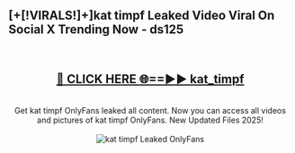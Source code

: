 <h2>[+[!VIRALS!]+]kat timpf Leaked Video Viral On Social X Trending Now - ds125</h2>
<br>
<div align="center">
<h2><a href="https://libra.edu.pl?kat_timpf" rel="nofollow">🔴 CLICK HERE 🌐==►► kat_timpf</a></h2>
<br>
Get kat timpf OnlyFans leaked all content. Now you can access all videos and pictures of kat timpf OnlyFans. New Updated Files 2025!
<br>
<br>
<a href="https://libra.edu.pl?kat_timpf" rel="nofollow" data-target="animated-image.originalLink"><img src="https://i.ibb.co.com/WyWwxjT/player-gif2.gif" alt="kat timpf Leaked OnlyFans" style="max-width: 100%; display: inline-block;" data-target="animated-image.originalImage"></a>
</div>
<br>